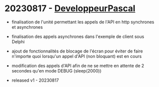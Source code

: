 # 20230817 - [DeveloppeurPascal](https://github.com/DeveloppeurPascal)

* finalisation de l'unité permettant les appels de l'API en http synchrones et asynchrones
* finalisation des appels asynchrones dans l'exemple de client sous Delphi
* ajout de fonctionnalités de blocage de l'écran pour éviter de faire n'importe quoi lorsqu'un appel d'API (non bloquant) est en cours
* modification des appels d'API afin de ne se mettre en attente de 2 secondes qu'en mode DEBUG (sleep(2000))

* released v1 - 20230817

